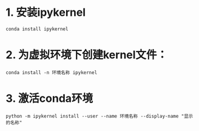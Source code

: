 # 1. 安装ipykernel

```
conda install ipykernel
```

# 2. 为虚拟环境下创建kernel文件：

```
conda install -n 环境名称 ipykernel
```

# 3. 激活conda环境

```
python -m ipykernel install --user --name 环境名称 --display-name "显示的名称"
```

